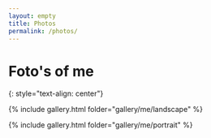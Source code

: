 ```yaml
---
layout: empty
title: Photos
permalink: /photos/
---
```


# Foto's of me
{: style="text-align: center"}

{% include gallery.html folder="gallery/me/landscape" %}

{% include gallery.html folder="gallery/me/portrait" %}
